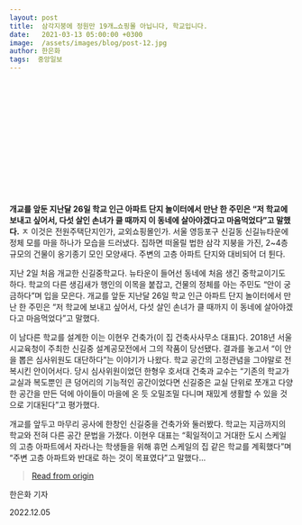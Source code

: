 ```yaml
---
layout: post
title:  삼각지붕에 정원만 19개…쇼핑몰 아닙니다, 학교입니다.
date:   2021-03-13 05:00:00 +0300
image:  /assets/images/blog/post-12.jpg
author: 한은화
tags:  중앙일보
---
```

<br><br><br><br><br><br><br><br><br><br><br><br>

**개교를 앞둔 지난달 26일 학교 인근 아파트 단지 놀이터에서 만난 한 주민은 “저 학교에 보내고 싶어서, 다섯 살인 손녀가 클 때까지 이 동네에 살아야겠다고 마음먹었다”고 말했다.**
ㅈ
이것은 전원주택단지인가, 교외쇼핑몰인가. 서울 영등포구 신길동 신길뉴타운에 정체 모를 마을 하나가 모습을 드러냈다. 집하면 떠올릴 법한 삼각 지붕을 가진, 2~4층 규모의 건물이 옹기종기 모인 모양새다. 주변의 고층 아파트 단지와 대비되어 더 튄다.

지난 2일 처음 개교한 신길중학교다. 뉴타운이 들어선 동네에 처음 생긴 중학교이기도 하다. 학교의 다른 생김새가 행인의 이목을 붙잡고, 건물의 정체를 아는 주민도 “안이 궁금하다”며 입을 모은다. 개교를 앞둔 지난달 26일 학교 인근 아파트 단지 놀이터에서 만난 한 주민은 “저 학교에 보내고 싶어서, 다섯 살인 손녀가 클 때까지 이 동네에 살아야겠다고 마음먹었다”고 말했다.

이 남다른 학교를 설계한 이는 이현우 건축가(이 집 건축사사무소 대표)다. 2018년 서울시교육청이 주최한 신길중 설계공모전에서 그의 작품이 당선됐다. 결과를 놓고서 “이 안을 뽑은 심사위원도 대단하다”는 이야기가 나왔다. 학교 공간의 고정관념을 그야말로 전복시킨 안이어서다. 당시 심사위원이었던 한형우 호서대 건축과 교수는 “기존의 학교가 교실과 복도뿐인 큰 덩어리의 기능적인 공간이었다면 신길중은 교실 단위로 쪼개고 다양한 공간을 만든 덕에 아이들이 마을에 온 듯 오밀조밀 다니며 재밌게 생활할 수 있을 것으로 기대된다”고 평가했다.

개교를 앞두고 마무리 공사에 한창인 신길중을 건축가와 둘러봤다. 학교는 지금까지의 학교와 전혀 다른 공간 문법을 가졌다. 이현우 대표는 “획일적이고 거대한 도시 스케일의 고층 아파트에서 자라나는 학생들을 위해 휴먼 스케일의 집 같은 학교를 계획했다”며 “주변 고층 아파트와 반대로 하는 것이 목표였다”고 말했다...

><a href="https://www.joongang.co.kr/article/24010923#home">Read from origin</a>

한은화 기자

2022.12.05
 